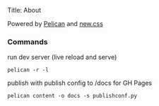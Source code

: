 Title: About

Powered by [Pelican](https://getpelican.com/) and [new.css](https://newcss.net/)

### Commands

run dev server (live reload and serve)

`pelican -r -l`

publish with publish config to /docs for GH Pages

`pelican content -o docs -s publishconf.py`